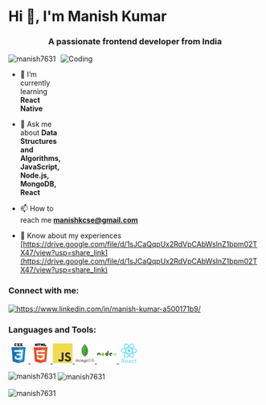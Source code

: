  

<h1 align="left">Hi 👋, I'm Manish Kumar</h1>
<h3 align="center">A passionate frontend developer from India</h3>
<img align="right" alt="Coding" width="400" height="300" src="https://arunseo.com/wp-content/uploads/2021/02/contact-us.gif">
<p align="left"> <img src="https://komarev.com/ghpvc/?username=manish7631&label=Profile%20views&color=0e75b6&style=flat" alt="manish7631" /> </p>

- 🌱 I’m currently learning **React Native**

- 💬 Ask me about **Data Structures and Algorithms, JavaScript, Node.js, MongoDB, React**

- 📫 How to reach me **manishkcse@gmail.com**

- 📄 Know about my experiences [https://drive.google.com/file/d/1sJCaQqpUx2RdVpCAbWsInZ1bpm02TX47/view?usp=share_link](https://drive.google.com/file/d/1sJCaQqpUx2RdVpCAbWsInZ1bpm02TX47/view?usp=share_link)

<h3 align="left">Connect with me:</h3>
<p align="left">
<a href="https://linkedin.com/in/https://www.linkedin.com/in/manish-kumar-a500171b9/" target="blank"><img align="center" src="https://raw.githubusercontent.com/rahuldkjain/github-profile-readme-generator/master/src/images/icons/Social/linked-in-alt.svg" alt="https://www.linkedin.com/in/manish-kumar-a500171b9/" height="30" width="40" /></a>
 
</p>

<h3 align="left">Languages and Tools:</h3>
<p align="left"> <a href="https://www.w3schools.com/css/" target="_blank" rel="noreferrer"> <img src="https://raw.githubusercontent.com/devicons/devicon/master/icons/css3/css3-original-wordmark.svg" alt="css3" width="40" height="40"/> </a> <a href="https://www.w3.org/html/" target="_blank" rel="noreferrer"> <img src="https://raw.githubusercontent.com/devicons/devicon/master/icons/html5/html5-original-wordmark.svg" alt="html5" width="40" height="40"/> </a> <a href="https://developer.mozilla.org/en-US/docs/Web/JavaScript" target="_blank" rel="noreferrer"> <img src="https://raw.githubusercontent.com/devicons/devicon/master/icons/javascript/javascript-original.svg" alt="javascript" width="40" height="40"/> </a> <a href="https://www.mongodb.com/" target="_blank" rel="noreferrer"> <img src="https://raw.githubusercontent.com/devicons/devicon/master/icons/mongodb/mongodb-original-wordmark.svg" alt="mongodb" width="40" height="40"/> </a> <a href="https://nodejs.org" target="_blank" rel="noreferrer"> <img src="https://raw.githubusercontent.com/devicons/devicon/master/icons/nodejs/nodejs-original-wordmark.svg" alt="nodejs" width="40" height="40"/> </a> <a href="https://reactjs.org/" target="_blank" rel="noreferrer"> <img src="https://raw.githubusercontent.com/devicons/devicon/master/icons/react/react-original-wordmark.svg" alt="react" width="40" height="40"/> </a> </p>

<p><img align="left" src="https://github-readme-stats.vercel.app/api/top-langs?username=manish7631&show_icons=true&locale=en&layout=compact" alt="manish7631" /></p>

<p>&nbsp;<img align="center" src="https://github-readme-stats.vercel.app/api?username=manish7631&show_icons=true&locale=en" alt="manish7631" /></p>

<p><img align="center" src="https://github-readme-streak-stats.herokuapp.com/?user=manish7631&" alt="manish7631" /></p>
